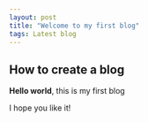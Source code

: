 ```yaml
---
layout: post
title: "Welcome to my first blog"
tags: Latest blog
---
```


## How to create a blog

**Hello world**, this is my first blog

I hope you like it!